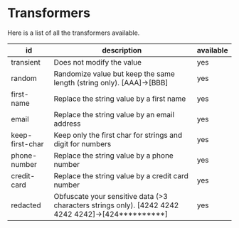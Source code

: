 # Transformers

Here is a list of all the transformers available.

| id              | description                                                                                        | available |
|-----------------|----------------------------------------------------------------------------------------------------|-----------|
| transient       | Does not modify the value                                                                          | yes       |
| random          | Randomize value but keep the same length (string only). [AAA]->[BBB]                               | yes       |
| first-name      | Replace the string value by a first name                                                           | yes       |
| email           | Replace the string value by an email address                                                       | yes       |
| keep-first-char | Keep only the first char for strings and digit for numbers                                         | yes       |
| phone-number    | Replace the string value by a phone number                                                         | yes       |
| credit-card     | Replace the string value by a credit card number                                                   | yes       |
| redacted        | Obfuscate your sensitive data (>3 characters strings only). [4242 4242 4242 4242]->[424**********] | yes       |
